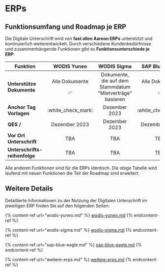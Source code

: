 # ERPs

## Funktionsumfang und Roadmap je ERP

Die Digitale Unterschrift wird von **fast allen Aareon ERPs** unterstützt und kontinuierlich weiterentwickelt. Durch verschiedene Kundenbedürfnisse und zusammenhängende Funktionen gibt es **Funktionsunterschiede je ERP**:

| Funktion                      |                                             WODIS Yuneo                                            |                        WODIS Sigma                        |                                           SAP Blue Eagle                                           |
| ----------------------------- | :------------------------------------------------------------------------------------------------: | :-------------------------------------------------------: | :------------------------------------------------------------------------------------------------: |
| **Unterstütze Dokumente**     | <p>Alle Dokumente</p><p><span data-gb-custom-inline data-tag="emoji" data-code="2705">✅</span></p> | Dokumente, die auf dem Stammdatum "Mietverträge" basieren | <p>Alle Dokumente</p><p><span data-gb-custom-inline data-tag="emoji" data-code="2705">✅</span></p> |
| **Anchor Tag Vorlagen**       |                                        :white\_check\_mark:                                        |                       Dezember 2023                       |                                        :white\_check\_mark:                                        |
| **QES /**                     |                                            Dezember 2023                                           |                       Dezember 2023                       |                                            Dezember 2023                                           |
| **Vor Ort Unterschrift**      |                                                 TBA                                                |                            TBA                            |                                                 TBA                                                |
| **Unterschrifts-reihenfolge** |                                                 TBA                                                |                            TBA                            |                                                 TBA                                                |

Alle anderen Funktionen sind für die ERPs identisch. Die obige Tabelle wird laufend mit neuen Funktionen die Teil der Roadmap sind erweitert.

## Weitere Details

Detaillierte Informationen zu der Nutzung der Digitalen Unterschrift im jeweiligen ERP finden Sie auf den folgenden Seiten:

{% content-ref url="wodis-yuneo.md" %}
[wodis-yuneo.md](wodis-yuneo.md)
{% endcontent-ref %}

{% content-ref url="wodis-sigma.md" %}
[wodis-sigma.md](wodis-sigma.md)
{% endcontent-ref %}

{% content-ref url="sap-blue-eagle.md" %}
[sap-blue-eagle.md](sap-blue-eagle.md)
{% endcontent-ref %}

{% content-ref url="weitere-erps.md" %}
[weitere-erps.md](weitere-erps.md)
{% endcontent-ref %}
